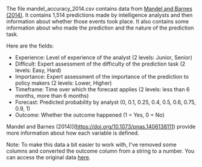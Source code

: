 The file mandel_accuracy_2014.csv contains data from [Mandel and Barnes (2014)](https://doi.org/10.1073/pnas.1406138111). It contains 1,514 predictions made by intelligence analysts and then information about whether those events took place. It also contains some information about who made the prediction and the nature of the prediction task.

Here are the fields:
- Experience: Level of experience of the analyst (2 levels: Junior, Senior)
- Difficult: Expert assessment of the difficulty of the prediction task (2 levels: Easy, Hard)
- Importance: Expert assessment of the importance of the prediction to policy makers (2 levels: Lower, Higher)
- Timeframe: Time over which the forecast applies (2 levels: less than 6 months, more than 6 months)
- Forecast: Predicted probability by analyst (0, 0.1, 0.25, 0.4, 0.5, 0.6, 0.75, 0.9, 1)
- Outcome: Whether the outcome happened (1 = Yes, 0 = No)

Mandel and Barnes (2014)](https://doi.org/10.1073/pnas.1406138111) provide more information about how each variable is defined.

Note: To make this data a bit easier to work with, I've removed some columns and converted the outcome column from a string to a number. You can access the original data [here](https://www.pnas.org/content/early/2014/07/10/1406138111/tab-figures-data).
